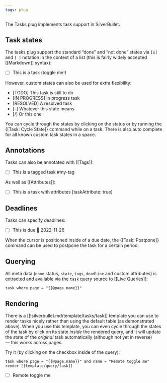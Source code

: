 ```yaml
---
tags: plug
---
```

The Tasks plug implements task support in SilverBullet.

## Task states
The tasks plug support the standard “done” and “not done” states via `[x]` and `[ ]` notation in the context of a list (this is fairly widely accepted [[Markdown]] syntax):

* [ ] This is a task (toggle me!)

However, custom states can also be used for extra flexibility:

* [TODO] This task is still to do
* [IN PROGRESS] In progress task
* [RESOLVED] A resolved task
* [-] Whatever this state means
* [/] Or this one

You can cycle through the states by clicking on the status or by running the {[Task: Cycle State]} command while on a task. There is also auto complete for all known custom task states in a space.

## Annotations
Tasks can also be annotated with [[Tags]]:

* [ ] This is a tagged task #my-tag

As well as [[Attributes]]:

* [ ] This is a task with attributes [taskAttribute: true]

## Deadlines

Tasks can specify deadlines:

* [ ] This is due 📅 2022-11-26

When the cursor is positioned inside of a due date, the {[Task: Postpone]} command can be used to postpone the task for a certain period.

## Querying
All meta data (`done` status, `state`, `tags`, `deadline` and custom attributes) is extracted and available via the `task` query source to [[Live Queries]]:

```query
task where page = "{{@page.name}}" 
```

## Rendering
There is a [[!silverbullet.md/template/tasks/task]] template you can use to render tasks nicely rather than using the default table (as demonstrated above). When you use this template, you can even cycle through the states of the task by click on its state _inside_ the rendered query, and it will update the state of the _original_ task automatically (although not yet in reverse) — this works across pages.

Try it (by clicking on the checkbox inside of the query):

```query
task where page = "{{@page.name}}" and name = "Remote toggle me" render [[template/query/task]] 
```

* [ ] Remote toggle me
